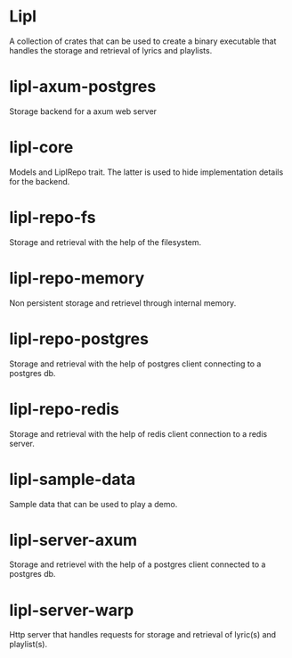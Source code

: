 # Lipl

A collection of crates that can be used to create a binary executable that handles the storage and retrieval of lyrics and playlists.

# lipl-axum-postgres

Storage backend for a axum web server

# lipl-core

Models and LiplRepo trait. The latter is used to hide implementation details for the backend.

# lipl-repo-fs

Storage and retrieval with the help of the filesystem.

# lipl-repo-memory

Non persistent storage and retrievel through internal memory. 

# lipl-repo-postgres

Storage and retrieval with the help of postgres client connecting to a postgres db.

# lipl-repo-redis

Storage and retrieval with the help of redis client connection to a redis server.

# lipl-sample-data

Sample data that can be used to play a demo.

# lipl-server-axum

Storage and retrievel with the help of a postgres client connected to a postgres db.

# lipl-server-warp

Http server that handles requests for storage and retrieval of lyric(s) and playlist(s).

